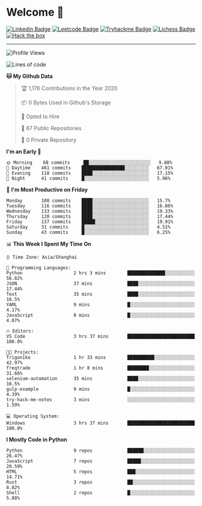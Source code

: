 # Welcome 👋

[![Linkedin Badge](https://img.shields.io/badge/-PedroTorres-blue?style=flat-square&logo=Linkedin&logoColor=white&link=https://www.linkedin.com/in/PedroTorres/)](https://www.linkedin.com/in/pedro-torres-cruz/)
[![Leetcode Badge](https://img.shields.io/badge/profile-leetcode-green)](https://leetcode.com/corfucinas/)
[![Tryhackme Badge](https://img.shields.io/badge/profile-tryhackme-blue)](https://tryhackme.com/p/Corfucinas/)
[![Lichess Badge](https://img.shields.io/badge/challenge_me-lichess-yellow)](https://lichess.org/@/Corfucinas)
[![Hack the box](https://img.shields.io/badge/hack_the_box-profile-red)](https://www.hackthebox.eu/profile/375826)

---

<!--START_SECTION:waka-->
![Profile Views](http://img.shields.io/badge/Profile%20Views-13-blue)

![Lines of code](https://img.shields.io/badge/From%20Hello%20World%20I%27ve%20Written-12.0%20million%20lines%20of%20code-blue)

**🐱 My Github Data** 

> 🏆 1,176 Contributions in the Year 2020
 > 
> 📦 0 Bytes Used in Github's Storage 
 > 
> 💼 Opted to Hire
 > 
> 📜 67 Public Repositories
 > 
> 🔑 0 Private Repository 
 > 
**I'm an Early 🐤** 

```text
🌞 Morning    68 commits     ██░░░░░░░░░░░░░░░░░░░░░░░   9.88% 
🌆 Daytime    461 commits    ████████████████░░░░░░░░░   67.01% 
🌃 Evening    118 commits    ████░░░░░░░░░░░░░░░░░░░░░   17.15% 
🌙 Night      41 commits     █░░░░░░░░░░░░░░░░░░░░░░░░   5.96%

```
📅 **I'm Most Productive on Friday** 

```text
Monday       108 commits    ████░░░░░░░░░░░░░░░░░░░░░   15.7% 
Tuesday      116 commits    ████░░░░░░░░░░░░░░░░░░░░░   16.86% 
Wednesday    133 commits    ████░░░░░░░░░░░░░░░░░░░░░   19.33% 
Thursday     120 commits    ████░░░░░░░░░░░░░░░░░░░░░   17.44% 
Friday       137 commits    █████░░░░░░░░░░░░░░░░░░░░   19.91% 
Saturday     31 commits     █░░░░░░░░░░░░░░░░░░░░░░░░   4.51% 
Sunday       43 commits     █░░░░░░░░░░░░░░░░░░░░░░░░   6.25%

```


📊 **This Week I Spent My Time On** 

```text
⌚︎ Time Zone: Asia/Shanghai

💬 Programming Languages: 
Python                   2 hrs 3 mins        ██████████████░░░░░░░░░░░   56.82% 
JSON                     37 mins             ████░░░░░░░░░░░░░░░░░░░░░   17.44% 
Text                     35 mins             ████░░░░░░░░░░░░░░░░░░░░░   16.5% 
YAML                     9 mins              █░░░░░░░░░░░░░░░░░░░░░░░░   4.17% 
JavaScript               8 mins              █░░░░░░░░░░░░░░░░░░░░░░░░   4.07%

🔥 Editors: 
VS Code                  3 hrs 37 mins       █████████████████████████   100.0%

🐱‍💻 Projects: 
Trigoniko                1 hr 33 mins        ██████████░░░░░░░░░░░░░░░   42.97% 
freqtrade                1 hr 8 mins         ████████░░░░░░░░░░░░░░░░░   31.66% 
selenium-automation      35 mins             ████░░░░░░░░░░░░░░░░░░░░░   16.5% 
gulp-example             9 mins              █░░░░░░░░░░░░░░░░░░░░░░░░   4.39% 
try-hack-me-notes        3 mins              ░░░░░░░░░░░░░░░░░░░░░░░░░   1.59%

💻 Operating System: 
Windows                  3 hrs 37 mins       █████████████████████████   100.0%

```

**I Mostly Code in Python** 

```text
Python                   9 repos             ██████░░░░░░░░░░░░░░░░░░░   26.47% 
JavaScript               7 repos             █████░░░░░░░░░░░░░░░░░░░░   20.59% 
HTML                     5 repos             ███░░░░░░░░░░░░░░░░░░░░░░   14.71% 
Rust                     3 repos             ██░░░░░░░░░░░░░░░░░░░░░░░   8.82% 
Shell                    2 repos             █░░░░░░░░░░░░░░░░░░░░░░░░   5.88%

```



<!--END_SECTION:waka-->
